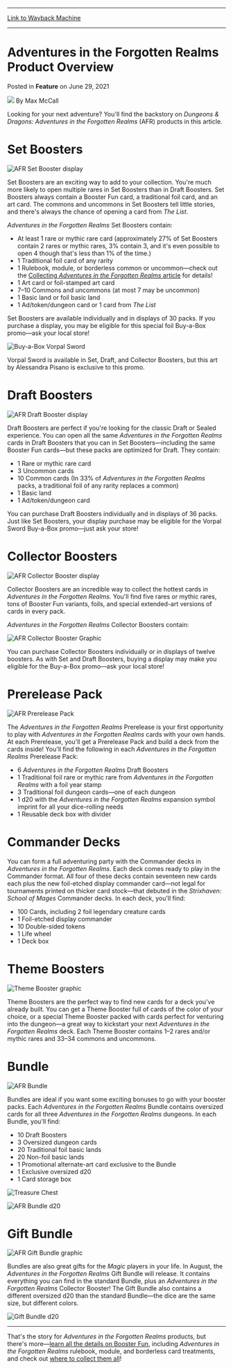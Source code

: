 
---
[Link to Wayback Machine](https://web.archive.org/web/20220517220349/https://magic.wizards.com/en/articles/archive/feature/adventures-forgotten-realms-product-overview-2021-06-29?utm_source=MTGNexus&utm_medium=SetPreviews)

[_metadata_:author]:- "Max McCall"
[_metadata_:description]:- "Adventures in the Forgotten Realms has something for every Magic player's journey. Here's everything you can find to level up."
[_metadata_:generator]:- "Drupal 7 (http://drupal.org)"
[_metadata_:publish_date]:- "2021-06-29"
[_metadata_:title]:- "Adventures in the Forgotten Realms Product Overview"
[_metadata_:wayback_capture_timestamp]:- "2022-05-17 22:03:49+00:00"
[_metadata_:wayback_raw_url]:- "https://web.archive.org/web/20220517220349id_/https://magic.wizards.com/en/articles/archive/feature/adventures-forgotten-realms-product-overview-2021-06-29?utm_source=MTGNexus&utm_medium=SetPreviews"
[_metadata_:wayback_url]:- "https://magic.wizards.com/en/articles/archive/feature/adventures-forgotten-realms-product-overview-2021-06-29?utm_source=MTGNexus&utm_medium=SetPreviews"
---


Adventures in the Forgotten Realms Product Overview
===================================================



 Posted in **Feature**
 on June 29, 2021 






![](https://media.magic.wizards.com/styles/auth_small/public/images/person/wizards_author.jpg)
By Max McCall











Looking for your next adventure? You'll find the backstory on *Dungeons & Dragons:* *Adventures in the Forgotten Realms* (AFR) products in this article.


Set Boosters
============


![AFR Set Booster display](https://media.wizards.com/2021/images/daily/en_827sdhwyDs.png)


Set Boosters are an exciting way to add to your collection. You're much more likely to open multiple rares in Set Boosters than in Draft Boosters. Set Boosters always contain a Booster Fun card, a traditional foil card, and an art card. The commons and uncommons in Set Boosters tell little stories, and there's always the chance of opening a card from *The List*.


*Adventures in the Forgotten Realms* Set Boosters contain:


* At least 1 rare or mythic rare card (approximately 27% of Set Boosters contain 2 rares or mythic rares, 3% contain 3, and it's even possible to open 4 though that's less than 1% of the time.)
* 1 Traditional foil card of any rarity
* 1 Rulebook, module, or borderless common or uncommon—check out the [Collecting *Adventures in the Forgotten Realms* article](https://magic.wizards.com/en/articles/archive/feature/collecting-adventures-forgotten-realms-2021-06-29) for details!
* 1 Art card or foil-stamped art card
* 7–10 Commons and uncommons (at most 7 may be uncommon)
* 1 Basic land or foil basic land
* 1 Ad/token/dungeon card or 1 card from *The List*

Set Boosters are available individually and in displays of 30 packs. If you purchase a display, you may be eligible for this special foil Buy-a-Box promo—ask your local store!


![Buy-a-Box Vorpal Sword](https://media.wizards.com/2021/afr/en_wb3k0iyCki.png)


Vorpal Sword is available in Set, Draft, and Collector Boosters, but this art by Alessandra Pisano is exclusive to this promo.


Draft Boosters
==============


![AFR Draft Booster display](https://media.wizards.com/2021/images/daily/en_jwu376dsdh.png)


Draft Boosters are perfect if you're looking for the classic Draft or Sealed experience. You can open all the same *Adventures in the Forgotten Realms* cards in Draft Boosters that you can in Set Boosters—including the same Booster Fun cards—but these packs are optimized for Draft. They contain:


* 1 Rare or mythic rare card
* 3 Uncommon cards
* 10 Common cards (In 33% of *Adventures in the Forgotten Realms* packs, a traditional foil of any rarity replaces a common)
* 1 Basic land
* 1 Ad/token/dungeon card

You can purchase Draft Boosters individually and in displays of 36 packs. Just like Set Boosters, your display purchase may be eligible for the Vorpal Sword Buy-a-Box promo—just ask your store!


Collector Boosters
==================


![AFR Collector Booster display](https://media.wizards.com/2021/images/daily/en_238sdsyweh.png)


Collector Boosters are an incredible way to collect the hottest cards in *Adventures in the Forgotten Realms.* You'll find five rares or mythic rares, tons of Booster Fun variants, foils, and special extended-art versions of cards in every pack.


*Adventures in the Forgotten Realms* Collector Boosters contain:


![AFR Collector Booster Graphic](https://media.wizards.com/2021/images/daily/en_jdye237dsh.jpg)


You can purchase Collector Boosters individually or in displays of twelve boosters. As with Set and Draft Boosters, buying a display may make you eligible for the Buy-a-Box promo—ask your local store!


Prerelease Pack
===============


![AFR Prerelease Pack](https://media.wizards.com/2021/images/daily/en_msjWydhsje.png)


The *Adventures in the Forgotten Realms* Prerelease is your first opportunity to play with *Adventures in the Forgotten Realms* cards with your own hands. At each Prerelease, you'll get a Prerelease Pack and build a deck from the cards inside! You'll find the following in each *Adventures in the Forgotten Realms* Prerelease Pack:


* 6 *Adventures in the Forgotten Realms* Draft Boosters
* 1 Traditional foil rare or mythic rare from *Adventures in the Forgotten Realms* with a foil year stamp
* 3 Traditional foil dungeon cards—one of each dungeon
* 1 d20 with the *Adventures in the Forgotten Realms* expansion symbol imprint for all your dice-rolling needs
* 1 Reusable deck box with divider

Commander Decks
===============


You can form a full adventuring party with the Commander decks in *Adventures in the Forgotten Realms*. Each deck comes ready to play in the Commander format. All four of these decks contain seventeen new cards each plus the new foil-etched display commander card—not legal for tournaments printed on thicker card stock—that debuted in the *Strixhaven: School of Mages* Commander decks. In each deck, you'll find:


* 100 Cards, including 2 foil legendary creature cards
* 1 Foil-etched display commander
* 10 Double-sided tokens
* 1 Life wheel
* 1 Deck box

Theme Boosters
==============


![Theme Booster graphic](https://media.wizards.com/2021/images/daily/en_Uwen37sfhh.png)


Theme Boosters are the perfect way to find new cards for a deck you've already built. You can get a Theme Booster full of cards of the color of your choice, or a special Theme Booster packed with cards perfect for venturing into the dungeon—a great way to kickstart your next *Adventures in the Forgotten Realms* deck. Each Theme Booster contains 1–2 rares and/or mythic rares and 33–34 commons and uncommons.


Bundle
======


![AFR Bundle](https://media.wizards.com/2021/images/daily/en_weyDw38dsn.png)


Bundles are ideal if you want some exciting bonuses to go with your booster packs. Each *Adventures in the Forgotten Realms* Bundle contains oversized cards for all three *Adventures in the Forgotten Realms* dungeons. In each Bundle, you'll find:


* 10 Draft Boosters
* 3 Oversized dungeon cards
* 20 Traditional foil basic lands
* 20 Non-foil basic lands
* 1 Promotional alternate-art card exclusive to the Bundle
* 1 Exclusive oversized d20
* 1 Card storage box

![Treasure Chest](https://media.wizards.com/2021/afr/en_ucJ1yZnaez.png)


![AFR Bundle d20](https://media.wizards.com/2021/images/daily/YdUehw7fhy.png)


Gift Bundle
===========


![AFR Gift Bundle graphic](https://media.wizards.com/2021/images/daily/en_wufy32ffye.png)


Bundles are also great gifts for the *Magic* players in your life. In August, the *Adventures in the Forgotten Realms* Gift Bundle will release. It contains everything you can find in the standard Bundle, plus an *Adventures in the Forgotten Realms* Collector Booster! The Gift Bundle also contains a different oversized d20 than the standard Bundle—the dice are the same size, but different colors.


![Gift Bundle d20](https://media.wizards.com/2021/images/daily/DUfhwyeyf8.png)




---

That's the story for *Adventures in the Forgotten Realms* products, but there's more—[learn all the details on Booster Fun](https://magic.wizards.com/en/articles/archive/feature/behind-scenes-booster-fun-adventures-forgotten-realms-2021-06-29), including *Adventures in the Forgotten Realms* rulebook, module, and borderless card treatments, and check out [where to collect them all](https://magic.wizards.com/en/articles/archive/feature/collecting-adventures-forgotten-realms-2021-06-29)!







